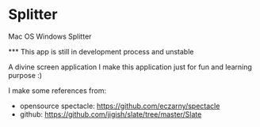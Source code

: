 # Splitter
Mac OS Windows Splitter

*** This app is still in development process and unstable

A divine screen application
I make this application just for fun and learning purpose :)

I make some references from: 
+ opensource spectacle: https://github.com/eczarny/spectacle
+ github: https://github.com/jigish/slate/tree/master/Slate
